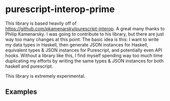 # purescript-interop-prime

  This library is based heavily off of https://github.com/pkamenarsky/purescript-interop. A great many
  thanks to Philip Kamenarsky. I was going to contribute to his library, but there are just way too many
  changes at this point. The basic idea is this: I want to write my data types in Haskell, then generate
  JSON instances for Haskell, equivalent types & JSON instances for Purescript, and potentially even
  API hooks. Without a library like this, I find myself spending way too much time duplicating my efforts
  by writing the same types & JSON instances for both haskell and purescript.

  This library is extremely experimental.


## Examples

<TODO>

